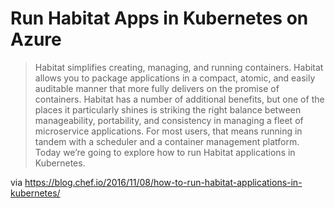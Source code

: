 # Run Habitat Apps in Kubernetes on Azure

> Habitat simplifies creating, managing, and running containers. Habitat allows you to 
package applications in a compact, atomic, and easily auditable manner that more fully 
delivers on the promise of containers. Habitat has a number of additional benefits, 
but one of the places it particularly shines is striking the right balance between 
manageability, portability, and consistency in managing a fleet of microservice 
applications. For most users, that means running in tandem with a scheduler and a 
container management platform. Today we’re going to explore how to run Habitat 
applications in Kubernetes.

via https://blog.chef.io/2016/11/08/how-to-run-habitat-applications-in-kubernetes/

